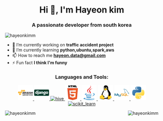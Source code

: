<h1 align="center">Hi 👋, I'm Hayeon kim</h1>
<h3 align="center">A passionate developer from south korea</h3>

<p align="left"> <img src="https://komarev.com/ghpvc/?username=hayeonkimm&label=Profile%20views&color=0e75b6&style=flat" alt="hayeonkimm" /> </p>





- 🔭 I’m currently working on **traffic accident project**
- 🌱 I’m currently learning **python,ubuntu,spark,aws**
- 📫 How to reach me **hayeon.data@gmail.com**
- ⚡ Fun fact **I think I'm funny**





<h3 align="center">Languages and Tools:</h3>
<p align="center"> <a href="https://aws.amazon.com" target="_blank"> <img src="https://raw.githubusercontent.com/devicons/devicon/master/icons/amazonwebservices/amazonwebservices-original-wordmark.svg" alt="aws" width="50" height="50"/> </a> <a href="https://www.djangoproject.com/" target="_blank"> <img src="https://raw.githubusercontent.com/devicons/devicon/master/icons/django/django-original.svg" alt="django" width="50" height="50"/> </a> <a href="https://hive.apache.org/" target="_blank"> <img src="https://www.vectorlogo.zone/logos/apache_hive/apache_hive-icon.svg" alt="hive" width="50" height="50"/> </a> <a href="https://www.w3.org/html/" target="_blank"> <img src="https://raw.githubusercontent.com/devicons/devicon/master/icons/html5/html5-original-wordmark.svg" alt="html5" width="50" height="50"/> </a> <a href="https://www.java.com" target="_blank"> <img src="https://raw.githubusercontent.com/devicons/devicon/master/icons/java/java-original.svg" alt="java" width="50" height="50"/> </a> <a href="https://www.linux.org/" target="_blank"> <img src="https://raw.githubusercontent.com/devicons/devicon/master/icons/linux/linux-original.svg" alt="linux" width="50" height="50"/> </a> <a href="https://www.mysql.com/" target="_blank"> <img src="https://raw.githubusercontent.com/devicons/devicon/master/icons/mysql/mysql-original-wordmark.svg" alt="mysql" width="50" height="50"/> </a> <a href="https://www.python.org" target="_blank"> <img src="https://raw.githubusercontent.com/devicons/devicon/master/icons/python/python-original.svg" alt="python" width="50" height="50"/> </a> <a href="https://scikit-learn.org/" target="_blank"> <img src="https://upload.wikimedia.org/wikipedia/commons/0/05/Scikit_learn_logo_small.svg" alt="scikit_learn" width="50" height="50"/> </a> </p>



    


     
   


<p><img align="left" src="https://github-readme-stats.vercel.app/api/top-langs?username=hayeonkimm&show_icons=true&locale=en&layout=compact" alt="hayeonkimm" width='300' /></p>



<p>&nbsp;<img align="right" src="https://github-readme-stats.vercel.app/api?username=hayeonkimm&show_icons=true&locale=en" alt="hayeonkimm" /></p>



